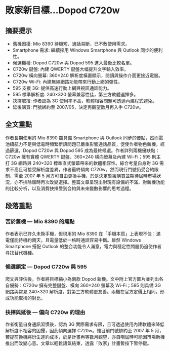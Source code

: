 # 敗家新目標…Dopod C720w

## 摘要提示
- 舊機困擾: Mio 8390 待機短、通話易斷，已不敷使用需求。  
- Smartphone 需求: 繼續採用 Windows Smartphone 與 Outlook 同步的便利性。  
- 候選機種: Dopod C720w 與 Dopod 595 進入最後比較名單。  
- C720w 鍵盤: 內建 QWERTY 鍵盤大幅提升文字輸入效率。  
- C720w 橫向螢幕: 360×240 解析度橫置顯示，閱讀與操作介面更接近電腦。  
- C720w Wi-Fi: 內建無線網路功能帶來行動上網的彈性。  
- 595 支援 3G: 提供高速行動上網與視訊通話能力。  
- 595 標準解析度: 240×320 螢幕兼容性佳，第三方軟體選擇多。  
- 抉擇取捨: 作者認為 3G 使用率不高，軟體相容問題可透過內建程式避免。  
- 延後購買: 門號綁約至 2007/05，決定再觀望數月再入手 C720w。  

## 全文重點
作者長期使用的 Mio 8390 雖具備 Smartphone 與 Outlook 同步的優點，然而電池續航力不足與低電時頻繁斷訊問題已嚴重影響通話品質，促使作者物色新機。經過篩選，Dopod C720w 與 Dopod 595 成為最終候選。作者詳列兩機優缺點：C720w 擁有實體 QWERTY 鍵盤、360×240 橫向螢幕及內建 Wi-Fi；595 則主打 3G 網路與 240×320 標準直式螢幕帶來的軟體相容性。綜合考量自身對 3G 需求不高且可接受解析度差異，作者最終傾向 C720w。然而現行門號仍受合約限制，需至 2007 年 5 月方可自由更換手機，於是決定暫緩購買並期待屆時市場狀況，亦不排除屆時再次改變選擇。整篇文章呈現出對現有設備的不滿、對新機功能的比較分析，以及消費抉擇受到合約與未來變數影響的思考過程。

## 段落重點
### 苦於舊機 — Mio 8390 的痛點
作者表示已許久未換手機，但現用的 Mio 8390 在「手機本質」上表現不佳：滿電僅能待機約兩天，且電量低於一格時通話容易中斷。雖然 Windows Smartphone 搭配 Outlook 的整合功能令人滿意，電力與穩定性問題仍迫使作者尋找替代機種。

### 候選鎖定 — Dopod C720w 與 595
爬文與評估後，作者將目標縮小為兩款 Dopod 新機。文中附上官方圖片並列出各自優勢：C720w 擁有完整鍵盤、橫向 360×240 螢幕及 Wi-Fi；595 則具備 3G 網路與常見 240×320 解析度，對第三方軟體更友善。兩機在官方定價上相同，形成功能取捨的對比。

### 抉擇與延後 — 偏向 C720w 的理由
作者衡量自身通訊習慣後，認為 3G 實際需求有限，且可透過使用內建軟體來降低解析度不相容的困擾，因此傾向選擇 C720w。惟目前門號綁約至 2007 年 5 月，若提前換機將衍生違約成本，於是計畫再等數月觀望，亦自嘲屆時可能因市場新機推出而改變心意。文章以輕鬆語氣結束，透露「敗家」計畫暫按下暫停鍵。